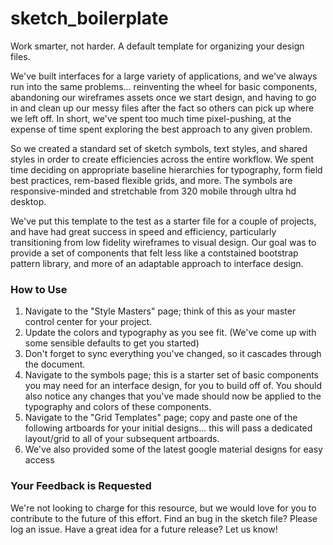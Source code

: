 # sketch_boilerplate

Work smarter, not harder. A default template for organizing your design files. 

We've built interfaces for a large variety of applications, and we've always run into the same problems... reinventing the wheel for basic components, abandoning our wireframes assets once we start design, and having to go in and clean up our messy files after the fact so others can pick up where we left off. In short, we've spent too much time pixel-pushing, at the expense of time spent exploring the best approach to any given problem. 

So we created a standard set of sketch symbols, text styles, and shared styles in order to create efficiencies across the entire workflow. We spent time deciding on appropriate baseline hierarchies for typography, form field best practices, rem-based flexible grids, and more. The symbols are responsive-minded and stretchable from 320 mobile through ultra hd desktop. 

We've put this template to the test as a starter file for a couple of projects, and have had great success in speed and efficiency, particularly transitioning from low fidelity wireframes to visual design. Our goal was to provide a set of components that felt less like a contstained bootstrap pattern library, and more of an adaptable approach to interface design. 


### How to Use ###

1. Navigate to the "Style Masters" page; think of this as your master control center for your project.
2. Update the colors and typography as you see fit. (We've come up with some sensible defaults to get you started)
3. Don't forget to sync everything you've changed, so it cascades through the document.
4. Navigate to the symbols page; this is a starter set of basic components you may need for an interface design, for you to build off of. You should also notice any changes that you've made should now be applied to the typography and colors of these components. 
5. Navigate to the "Grid Templates" page; copy and paste one of the following artboards for your initial designs... this will pass a dedicated layout/grid to all of your subsequent artboards.
6. We've also provided some of the latest google material designs for easy access 


### Your Feedback is Requested ###

We're not looking to charge for this resource, but we would love for you to contribute to the future of this effort. Find an bug in the sketch file? Please log an issue. Have a great idea for a future release? Let us know!   
